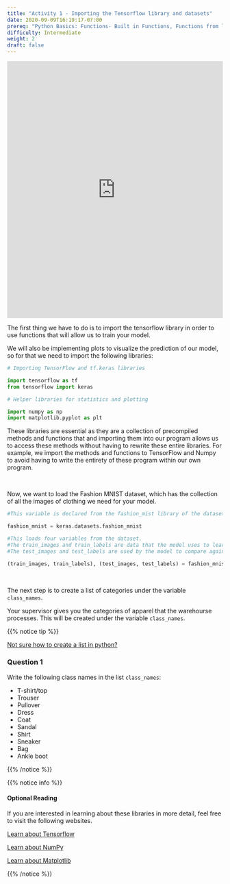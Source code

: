 ```yaml
---
title: "Activity 1 - Importing the Tensorflow library and datasets"
date: 2020-09-09T16:19:17-07:00
prereq: "Python Basics: Functions- Built in Functions, Functions from libraries; Data Types- Strings, Numbers, Reading from Console; Data Structures- Lists"
difficulty: Intermediate
weight: 2
draft: false
---
```



<iframe width="100%" height="600px" src="https://www.youtube.com/embed/OxDn2xDXWi4" frameborder="0" allow="accelerometer; autoplay; encrypted-media; gyroscope; picture-in-picture" allowfullscreen></iframe>


The first thing we have to do is to import the tensorflow library in order to use functions that will allow us to train your model.

We will also be implementing plots to visualize the prediction of our model, so for that we need to import the following libraries:

 
```python
# Importing TensorFlow and tf.keras libraries

import tensorflow as tf
from tensorflow import keras 

# Helper libraries for statistics and plotting

import numpy as np
import matplotlib.pyplot as plt 
```

These libraries are essential as they are a collection of precompiled methods and functions that and importing them into our program allows us to access these methods without having to rewrite these entire libraries. For example, we import the methods and functions to TensorFlow and Numpy to avoid having to write the entirety of these program within our own program.


<br>


 Now, we want to load the Fashion MNIST dataset, which has the collection of all the images of clothing we need for your model. 

```python
#This variable is declared from the fashion_mist library of the datasets section

fashion_mnist = keras.datasets.fashion_mnist 
```

```python
#This loads four variables from the dataset. 
#The train_images and train_labels are data that the model uses to learn
#The test_images and test_labels are used by the model to compare against.

(train_images, train_labels), (test_images, test_labels) = fashion_mnist.load_data() 
```
<br>

The next step is to create a list of categories under the variable `class_names`. 


Your supervisor gives you the categories of apparel that the warehourse processes. This will be created under the variable `class_names`. 

{{% notice tip %}}

<a href="https://workshops.nuevofoundation.org/python-basics/data-structures/lists/" target="_blank">Not sure how to create a list in python?</a>

### Question 1
Write the following class names in the list `class_names`:

- T-shirt/top
- Trouser
- Pullover
- Dress
- Coat
- Sandal
- Shirt
- Sneaker 
- Bag
- Ankle boot

{{% /notice %}}


{{% notice info %}}
#### Optional Reading
If you are interested in learning about these libraries in more detail, feel free to visit the following websites. 

<a href="https://www.tensorflow.org/overview" target="_blank">Learn about Tensorflow</a>

<a href="https://www.w3schools.com/python/numpy_intro.asp" target="_blank">Learn about NumPy</a>

<a href="https://matplotlib.org/" target="_blank">Learn about Matplotlib</a>

{{% /notice %}}







